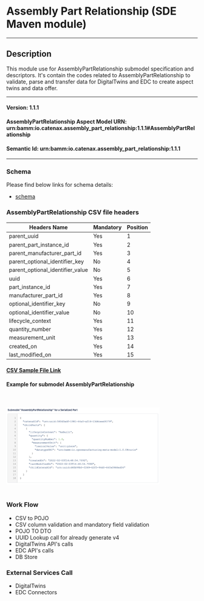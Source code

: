 # Assembly Part Relationship (SDE Maven module)
---
## Description

This module use for AssemblyPartRelationship submodel specification and descriptors. It's contain the codes related to AssemblyPartRelationship to validate, parse and transfer data for DigitalTwins and EDC to create aspect twins and data offer.

---
#### Version: 1.1.1
#### AssemblyPartRelationship Aspect Model URN: urn:bamm:io.catenax.assembly_part_relationship:1.1.1#AssemblyPartRelationship
#### Semantic Id: urn:bamm:io.catenax.assembly_part_relationship:1.1.1
---

### Schema

Please find below links for schema details:

- [schema](src/main/resources/assembly-part-relationship.json)


### AssemblyPartRelationship CSV file headers

| Headers Name       	       		| Mandatory                     	| Position 	|
|-------------------------------		|-----------------------------	|--------	|
| parent_uuid		                	| Yes		             	    |    1     	|
| parent_part_instance_id	     	| Yes		             	    |    2    	|
| parent_manufacturer_part_id	    	| Yes		             	    |    3    	|
| parent_optional_identifier_key	    	| No			             	    |    4    	|
| parent_optional_identifier_value 	| No			             	    |    5    	|
| uuid		                   		| Yes		             	    |    6     	|
| part_instance_id			   		| Yes					      	|    7    	|
| manufacturer_part_id 		      	| Yes                           	| 	 8	  	|
| optional_identifier_key	 		| No                           	|    9 	 	|
| optional_identifier_value			| No                           	|    10 	 	|
| lifecycle_context		    		 	| Yes                     		| 	 11	 	|
| quantity_number		 			| Yes                           	|    12	 	|
| measurement_unit				 	| Yes                           	|    13	 	|
| created_on	 						| Yes                          	|    14	 	|
| last_modified_on	 				| Yes                           	|    15	 	|


#### [CSV Sample File Link]

#### Example for submodel AssemblyPartRelationship

<br/><br/><img src="src/main/resources/images/assemblypartrelationship.png" height="60%" width="80%"/><br/><br/>

### Work Flow 

 - CSV to POJO
 - CSV column validation and mandatory field validation
 - POJO TO DTO
 - UUID Lookup call for already generate v4
 - DigitalTwins API's calls 
 - EDC API's calls
 - DB Store
 
### External Services Call

 - DigitalTwins
 - EDC Connectors
 
[CSV Sample File Link]: src/main/resources/assemblyPartRelationship.csv
